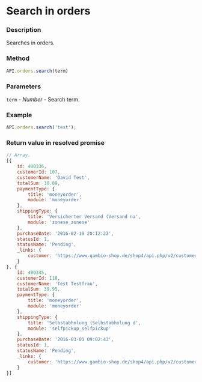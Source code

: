 # Search in orders

### Description

Searches in orders.

### Method

```js
API.orders.search(term)
```

### Parameters

`term` - *Number* - Search term.

### Example

```js
API.orders.search('test');
```

### Return value in resolved promise

```js
// Array.
[{
	id: 400336,
	customerId: 107,
	customerName: 'David Test',
	totalSum: 10.89,
	paymentType: {
		title: 'moneyorder',
		module: 'moneyorder'
	},
	shippingType: {
		title: 'Versicherter Versand (Versand na',
		module: 'zonese_zonese'
	},
	purchaseDate: '2016-02-19 20:12:23',
	statusId: 1,
	statusName: 'Pending',
	_links: {
		customer: 'https://www.gambio-shop.de/shop4/api.php/v2/customers/107'
	}
}, {
	id: 400345,
	customerId: 118,
	customerName: 'Test Testfrau',
	totalSum: 39.95,
	paymentType: {
		title: 'moneyorder',
		module: 'moneyorder'
	},
	shippingType: {
		title: 'Selbstabholung (Selbstabholung d',
		module: 'selfpickup_selfpickup'
	},
	purchaseDate: '2016-03-01 09:02:43',
	statusId: 1,
	statusName: 'Pending',
	_links: {
		customer: 'https://www.gambio-shop.de/shop4/api.php/v2/customers/118'
	}
}]
```
